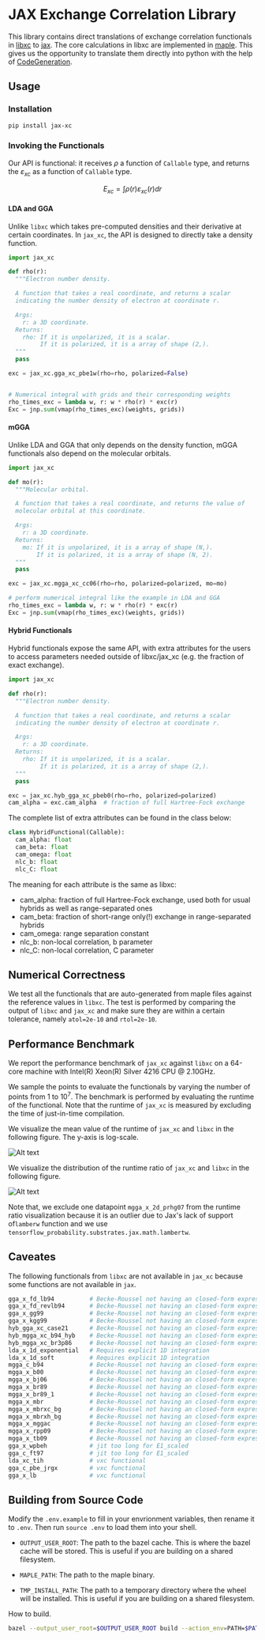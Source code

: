 # JAX Exchange Correlation Library

This library contains direct translations of exchange correlation functionals in [libxc](https://tddft.org/programs/libxc/)
to [jax](https://github.com/google/jax). The core calculations in libxc are implemented in [maple](https://www.maplesoft.com/).
This gives us the opportunity to translate them directly into python with the help of
[CodeGeneration](https://www.maplesoft.com/support/help/maple/view.aspx?path=CodeGeneration%2fPython).

## Usage

### Installation

``` sh
pip install jax-xc
```

### Invoking the Functionals

Our API is functional: it receives $`\rho`$ a function of `Callable` type, and returns the $`\varepsilon_{xc}`$ as a function 
of `Callable` type.

```math
E_{xc} = \int \rho(r) \varepsilon_{xc}(r) dr
```

#### LDA and GGA

Unlike `libxc` which takes pre-computed densities and their derivative at certain coordinates.
In `jax_xc`, the API is designed to directly take a density function.



``` python
import jax_xc

def rho(r):
  """Electron number density.

  A function that takes a real coordinate, and returns a scalar
  indicating the number density of electron at coordinate r.

  Args:
    r: a 3D coordinate.
  Returns:
    rho: If it is unpolarized, it is a scalar.
         If it is polarized, it is a array of shape (2,).
  """
  pass

exc = jax_xc.gga_xc_pbe1w(rho=rho, polarized=False)


# Numerical integral with grids and their corresponding weights
rho_times_exc = lambda w, r: w * rho(r) * exc(r)
Exc = jnp.sum(vmap(rho_times_exc)(weights, grids))
```

#### mGGA

Unlike LDA and GGA that only depends on the density function,
mGGA functionals also depend on the molecular orbitals.

``` python
import jax_xc

def mo(r):
  """Molecular orbital.

  A function that takes a real coordinate, and returns the value of
  molecular orbital at this coordinate.

  Args:
    r: a 3D coordinate.
  Returns:
    mo: If it is unpolarized, it is a array of shape (N,).
        If it is polarized, it is a array of shape (N, 2).
  """
  pass

exc = jax_xc.mgga_xc_cc06(rho=rho, polarized=polarized, mo=mo)

# perform numerical integral like the example in LDA and GGA
rho_times_exc = lambda w, r: w * rho(r) * exc(r)
Exc = jnp.sum(vmap(rho_times_exc)(weights, grids))
```

#### Hybrid Functionals

Hybrid functionals expose the same API, with extra attributes for the users to access
parameters needed outside of libxc/jax_xc (e.g. the fraction of exact exchange).

``` python
import jax_xc

def rho(r):
  """Electron number density.

  A function that takes a real coordinate, and returns a scalar
  indicating the number density of electron at coordinate r.

  Args:
    r: a 3D coordinate.
  Returns:
    rho: If it is unpolarized, it is a scalar.
         If it is polarized, it is a array of shape (2,).
  """
  pass

exc = jax_xc.hyb_gga_xc_pbeb0(rho=rho, polarized=polarized)
cam_alpha = exc.cam_alpha  # fraction of full Hartree-Fock exchange
```

The complete list of extra attributes can be found in the class below:

```python
class HybridFunctional(Callable):
  cam_alpha: float
  cam_beta: float
  cam_omega: float
  nlc_b: float
  nlc_C: float
```

The meaning for each attribute is the same as libxc:
- cam_alpha: fraction of full Hartree-Fock exchange, used both for usual hybrids as well as range-separated ones
- cam_beta: fraction of short-range only(!) exchange in range-separated hybrids
- cam_omega: range separation constant
- nlc_b: non-local correlation, b parameter
- nlc_C: non-local correlation, C parameter

## Numerical Correctness

We test all the functionals that are auto-generated from maple files against the reference values
in `libxc`. The test is performed by comparing the output of `libxc` and `jax_xc` and make sure
they are within a certain tolerance, namely `atol=2e-10` and `rtol=2e-10`.

## Performance Benchmark

We report the performance benchmark of `jax_xc` against `libxc` on a 64-core machine with 
Intel(R) Xeon(R) Silver 4216 CPU @ 2.10GHz.

We sample the points to evaluate the functionals by varying the number of points from 1 to $`10^7`$.
The benchmark is performed by evaluating the runtime of the functional. Note that the runtime of `jax_xc` is
measured by excluding the time of just-in-time compilation.

We visualize the mean value of the runtime of `jax_xc` and `libxc` in the following figure. The y-axis is log-scale.

![Alt text](./figures/jax_xc_speed.svg)

We visualize the distribution of the runtime ratio of `jax_xc` and `libxc` in the following figure.

![Alt text](./figures/jax_xc_ratio.svg)

Note that, we exclude one datapoint `mgga_x_2d_prhg07` from the runtime ratio visualization because it is an outlier 
due to Jax's lack of support of`lamberw` function and we use `tensorflow_probability.substrates.jax.math.lambertw`.

## Caveates

The following functionals from `libxc` are not available in `jax_xc` because some functions are not available in `jax`.

```python
gga_x_fd_lb94          # Becke-Roussel not having an closed-form expression
gga_x_fd_revlb94       # Becke-Roussel not having an closed-form expression
gga_x_gg99             # Becke-Roussel not having an closed-form expression
gga_x_kgg99            # Becke-Roussel not having an closed-form expression
hyb_gga_xc_case21      # Becke-Roussel not having an closed-form expression
hyb_mgga_xc_b94_hyb    # Becke-Roussel not having an closed-form expression
hyb_mgga_xc_br3p86     # Becke-Roussel not having an closed-form expression
lda_x_1d_exponential   # Requires explicit 1D integration
lda_x_1d_soft          # Requires explicit 1D integration
mgga_c_b94             # Becke-Roussel not having an closed-form expression
mgga_x_b00             # Becke-Roussel not having an closed-form expression
mgga_x_bj06            # Becke-Roussel not having an closed-form expression
mgga_x_br89            # Becke-Roussel not having an closed-form expression
mgga_x_br89_1          # Becke-Roussel not having an closed-form expression
mgga_x_mbr             # Becke-Roussel not having an closed-form expression
mgga_x_mbrxc_bg        # Becke-Roussel not having an closed-form expression
mgga_x_mbrxh_bg        # Becke-Roussel not having an closed-form expression
mgga_x_mggac           # Becke-Roussel not having an closed-form expression
mgga_x_rpp09           # Becke-Roussel not having an closed-form expression
mgga_x_tb09            # Becke-Roussel not having an closed-form expression
gga_x_wpbeh            # jit too long for E1_scaled
gga_c_ft97             # jit too long for E1_scaled
lda_xc_tih             # vxc functional
gga_c_pbe_jrgx         # vxc functional
gga_x_lb               # vxc functional
```
## Building from Source Code


Modify the `.env.example` to fill in your envrionment variables, then rename it to `.env`. Then run `source .env` to load them into your shell.

- `OUTPUT_USER_ROOT`: The path to the bazel cache. This is where the bazel cache will be stored. This is useful if you are building on a shared filesystem.

- `MAPLE_PATH`: The path to the maple binary.

- `TMP_INSTALL_PATH`: The path to a temporary directory where the wheel will be installed. This is useful if you are building on a shared filesystem.


How to build.

``` sh
bazel --output_user_root=$OUTPUT_USER_ROOT build --action_env=PATH=$PATH:$MAPLE_PATH @maple2jax//:jax_xc_wheel
```
